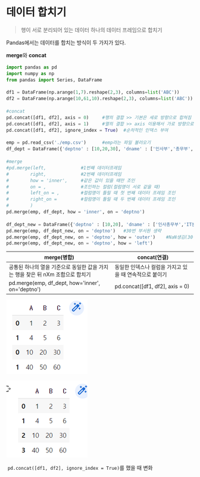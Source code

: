 # 데이터 합치기

> 행이 서로 분리되어 있는 데이터 하나의 데이터 프레임으로 합치기



Pandas에서는 데이터를 합치는 방식이 두 가지가 있다.

**merge**와 **concat**



```python
import pandas as pd
import numpy as np
from pandas import Series, DataFrame

df1 = DataFrame(np.arange(1,7).reshape(2,3), columns=list('ABC'))
df2 = DataFrame(np.arange(10,61,10).reshape(2,3), columns=list('ABC'))

#concat
pd.concat([df1, df2], axis = 0)		#행의 결합 >> 기본은 세로 방향으로 합쳐짐
pd.concat([df1, df2], axis = 1)		#열의 결합 >> axis 이용해서 가로 방향으로
pd.concat([df1, df2], ignore_index = True)	#순차적인 인덱스 부여

emp = pd.read_csv('./emp.csv')		#emp라는 파일 불러오기
df_dept = DataFrame({'deptno' : [10,20,30], 'dname' : ['인사부','총무부','분석팀']})

#merge
#pd.merge(left,				#1번째 데이터프레임
#        right,				#2번째 데이터프레임
#        how = 'inner',		#같은 값이 있을 때만 조인
#        on = ,				#조인하는 컬럼(컬럼명이 서로 같을 때)
#        left_on = ,		#컬럼명이 틀릴 때 첫 번째 데이터 프레임 조인
#        right_on = 		#컬럼명이 틀릴 때 두 번째 데이터 프레임 조인
#        )
pd.merge(emp, df_dept, how = 'inner', on = 'deptno')

df_dept_new = DataFrame({'deptno' : [10,20], 'dname' : ['인사총무부','IT분석팀']})
pd.merge(emp, df_dept_new, on = 'deptno')	#30번 부서원 생략
pd.merge(emp, df_dept_new, on = 'deptno', how = 'outer')	#NaN생김(30번)
pd.merge(emp, df_dept_new, on = 'deptno', how = 'left')
```



| merge(병합)                                                  | concat(연결)                                            |
| ------------------------------------------------------------ | ------------------------------------------------------- |
| 공통된 하나의 열을 기준으로 동일한 값을 가지는 행을 찾은 뒤 nXm 조합으로 합치기 | 동일한 인덱스나 컬럼을 가지고 있을 때 연속적으로 붙이기 |
| pd.merge(emp, df_dept, how='inner', on='deptno')             | pd.concat([df1, df2], axis = 0)                         |

![image-20211229001902453](Merge.assets/image-20211229001902453.png)

![image-20211229001833224](Merge.assets/image-20211229001833224.png)

​									`pd.concat([df1, df2], ignore_index = True)`를 했을 때 변화